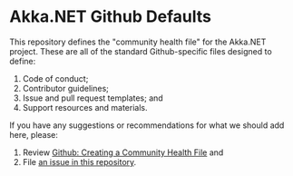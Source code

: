 # Akka.NET Github Defaults
This repository defines the "community health file" for the Akka.NET project. These are all of the standard Github-specific files designed to define:

1. Code of conduct;
2. Contributor guidelines;
3. Issue and pull request templates; and
4. Support resources and materials.

If you have any suggestions or recommendations for what we should add here, please:

1. Review [Github: Creating a Community Health File](https://docs.github.com/en/communities/setting-up-your-project-for-healthy-contributions/creating-a-default-community-health-file) and
2. File [an issue in this repository](https://github.com/akkadotnet/.github/issues/new).
